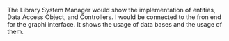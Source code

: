 The Library System Manager would show the implementation of entities, Data Access Object, and Controllers. I would be connected to the fron end for the graphi interface.
It shows the usage of data bases and the usage of them. 
